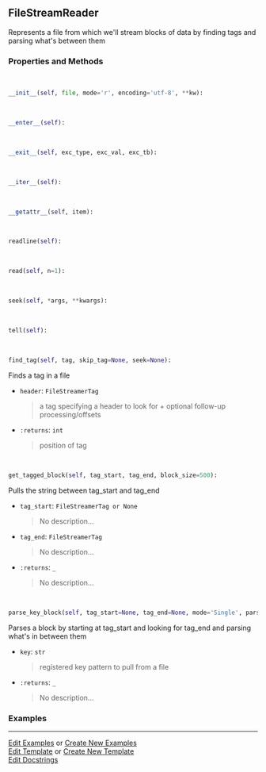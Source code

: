 ## <a id="McUtils.Parsers.FileStreamer.FileStreamReader">FileStreamReader</a>
Represents a file from which we'll stream blocks of data by finding tags and parsing what's between them

### Properties and Methods
<a id="McUtils.Parsers.FileStreamer.FileStreamReader.__init__" class="docs-object-method">&nbsp;</a>
```python
__init__(self, file, mode='r', encoding='utf-8', **kw): 
```

<a id="McUtils.Parsers.FileStreamer.FileStreamReader.__enter__" class="docs-object-method">&nbsp;</a>
```python
__enter__(self): 
```

<a id="McUtils.Parsers.FileStreamer.FileStreamReader.__exit__" class="docs-object-method">&nbsp;</a>
```python
__exit__(self, exc_type, exc_val, exc_tb): 
```

<a id="McUtils.Parsers.FileStreamer.FileStreamReader.__iter__" class="docs-object-method">&nbsp;</a>
```python
__iter__(self): 
```

<a id="McUtils.Parsers.FileStreamer.FileStreamReader.__getattr__" class="docs-object-method">&nbsp;</a>
```python
__getattr__(self, item): 
```

<a id="McUtils.Parsers.FileStreamer.FileStreamReader.readline" class="docs-object-method">&nbsp;</a>
```python
readline(self): 
```

<a id="McUtils.Parsers.FileStreamer.FileStreamReader.read" class="docs-object-method">&nbsp;</a>
```python
read(self, n=1): 
```

<a id="McUtils.Parsers.FileStreamer.FileStreamReader.seek" class="docs-object-method">&nbsp;</a>
```python
seek(self, *args, **kwargs): 
```

<a id="McUtils.Parsers.FileStreamer.FileStreamReader.tell" class="docs-object-method">&nbsp;</a>
```python
tell(self): 
```

<a id="McUtils.Parsers.FileStreamer.FileStreamReader.find_tag" class="docs-object-method">&nbsp;</a>
```python
find_tag(self, tag, skip_tag=None, seek=None): 
```
Finds a tag in a file
- `header`: `FileStreamerTag`
    >a tag specifying a header to look for + optional follow-up processing/offsets
- `:returns`: `int`
    >position of tag

<a id="McUtils.Parsers.FileStreamer.FileStreamReader.get_tagged_block" class="docs-object-method">&nbsp;</a>
```python
get_tagged_block(self, tag_start, tag_end, block_size=500): 
```
Pulls the string between tag_start and tag_end
- `tag_start`: `FileStreamerTag or None`
    >No description...
- `tag_end`: `FileStreamerTag`
    >No description...
- `:returns`: `_`
    >No description...

<a id="McUtils.Parsers.FileStreamer.FileStreamReader.parse_key_block" class="docs-object-method">&nbsp;</a>
```python
parse_key_block(self, tag_start=None, tag_end=None, mode='Single', parser=None, parse_mode='List', num=None, **ignore): 
```
Parses a block by starting at tag_start and looking for tag_end and parsing what's in between them
- `key`: `str`
    >registered key pattern to pull from a file
- `:returns`: `_`
    >No description...

### Examples


___

[Edit Examples](https://github.com/McCoyGroup/References/edit/gh-pages/Documentation/examples/McUtils/Parsers/FileStreamer/FileStreamReader.md) or 
[Create New Examples](https://github.com/McCoyGroup/References/new/gh-pages/?filename=Documentation/examples/McUtils/Parsers/FileStreamer/FileStreamReader.md) <br/>
[Edit Template](https://github.com/McCoyGroup/References/edit/gh-pages/Documentation/templates/McUtils/Parsers/FileStreamer/FileStreamReader.md) or 
[Create New Template](https://github.com/McCoyGroup/References/new/gh-pages/?filename=Documentation/templates/McUtils/Parsers/FileStreamer/FileStreamReader.md) <br/>
[Edit Docstrings](https://github.com/McCoyGroup/McUtils/edit/master/Parsers/FileStreamer.py?message=Update%20Docs)